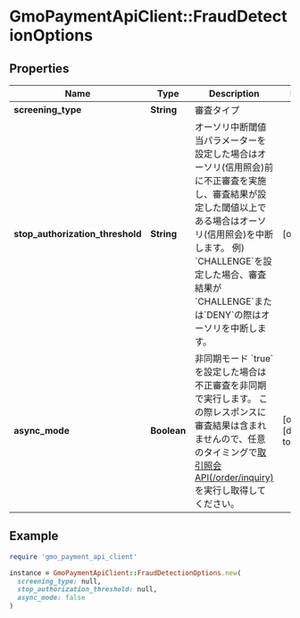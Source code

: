 # GmoPaymentApiClient::FraudDetectionOptions

## Properties

| Name | Type | Description | Notes |
| ---- | ---- | ----------- | ----- |
| **screening_type** | **String** | 審査タイプ |  |
| **stop_authorization_threshold** | **String** | オーソリ中断閾値   当パラメーターを設定した場合はオーソリ(信用照会)前に不正審査を実施し、審査結果が設定した閾値以上である場合はオーソリ(信用照会)を中断します。   例) &#x60;CHALLENGE&#x60;を設定した場合、審査結果が&#x60;CHALLENGE&#x60;または&#x60;DENY&#x60;の際はオーソリを中断します。  | [optional] |
| **async_mode** | **Boolean** | 非同期モード   &#x60;true&#x60;を設定した場合は不正審査を非同期で実行します。 この際レスポンスに審査結果は含まれませんので、任意のタイミングで[取引照会API(/order/inquiry)](#tag/order/operation/orderInquiry)を実行し取得してください。  | [optional][default to false] |

## Example

```ruby
require 'gmo_payment_api_client'

instance = GmoPaymentApiClient::FraudDetectionOptions.new(
  screening_type: null,
  stop_authorization_threshold: null,
  async_mode: false
)
```

